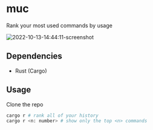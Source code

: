 # muc
Rank your most used commands by usage  

![2022-10-13-14:44:11-screenshot](https://user-images.githubusercontent.com/96471299/195587675-9ba18847-195b-4113-80e3-4a5aad7d5650.png)

## Dependencies
* Rust (Cargo)

## Usage
Clone the repo
```sh
cargo r # rank all of your history
cargo r <n: number> # show only the top <n> commands
```
